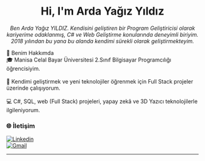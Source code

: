 <h1 align="center"> Hi, I'm Arda Yağız Yıldız </h1>
<p align="center">
<i>Ben Arda Yağız YILDIZ. Kendisini geliştiren bir Program Geliştiricisi olarak kariyerime odaklanmış, C# ve Web Geliştirme konularında deneyimli biriyim. 2018 yılından bu yana bu alanda kendimi sürekli olarak geliştirmekteyim.
</i>
</p>
💬 Benim Hakkımda 
<br>🎓 Manisa Celal Bayar Üniversitesi 2.Sınıf Bilgisayar Programcılığı öğrencisiyim.</br>  
<br>🚀 Kendimi geliştirmek ve yeni teknolojiler öğrenmek için Full Stack projeler üzerinde çalışıyorum.</br>
<br>💻 C#, SQL, web (Full Stack) projeleri, yapay zekâ ve 3D Yazıcı teknolojilerle ilgileniyorum.</br> 


### 🌐 İletişim  
[![Linkedin](https://img.shields.io/badge/LinkedIn-000?style=for-the-badge&logo=linkedin&logoColor=0E76A8)](https://tr.linkedin.com/in/arda-ya%C4%9F%C4%B1z-y%C4%B1ld%C4%B1z-65a12a250)  
[![Gmail](https://img.shields.io/badge/Gmail-000?style=for-the-badge&logo=gmail&logoColor=EA4335)](mailto:ardaayaagiz@gmail.com)

---
